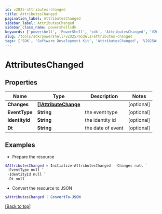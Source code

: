 ```yaml
---
id: v2025-attributes-changed
title: AttributesChanged
pagination_label: AttributesChanged
sidebar_label: AttributesChanged
sidebar_class_name: powershellsdk
keywords: ['powershell', 'PowerShell', 'sdk', 'AttributesChanged', 'V2025AttributesChanged'] 
slug: /tools/sdk/powershell/v2025/models/attributes-changed
tags: ['SDK', 'Software Development Kit', 'AttributesChanged', 'V2025AttributesChanged']
---
```



# AttributesChanged

## Properties

Name | Type | Description | Notes
------------ | ------------- | ------------- | -------------
**Changes** | [**[]AttributeChange**](attribute-change) |  | [optional] 
**EventType** | **String** | the event type | [optional] 
**IdentityId** | **String** | the identity id | [optional] 
**Dt** | **String** | the date of event | [optional] 

## Examples

- Prepare the resource
```powershell
$AttributesChanged = Initialize-AttributesChanged  -Changes null `
 -EventType null `
 -IdentityId null `
 -Dt null
```

- Convert the resource to JSON
```powershell
$AttributesChanged | ConvertTo-JSON
```


[[Back to top]](#) 

